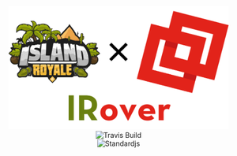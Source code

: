 <p align="center">
    <img src="/assets/IRover.png" alt="IRover" height="250" />
    <br>
    <img src="https://travis-ci.com/fruitcake5/irover.svg?token=SDyzyrMewJNxQ5VK5pyF&branch=master" alt="Travis Build"/>
    <br>
    <img src="https://cdn.rawgit.com/standard/standard/master/badge.svg" alt="Standardjs"/>
</p>
